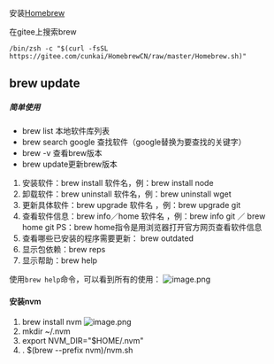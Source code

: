 安装[Homebrew](https://brew.sh/)

在gitee上搜索brew

`/bin/zsh -c "$(curl -fsSL https://gitee.com/cunkai/HomebrewCN/raw/master/Homebrew.sh)"`

## brew update  

##### 简单使用

- brew list 本地软件库列表
- brew search google 查找软件（google替换为要查找的关键字）
- brew -v 查看brew版本
- brew update更新brew版本

1. 安装软件：brew install 软件名，例：brew install node
3. 卸载软件：brew uninstall 软件名，例：brew uninstall wget
3. 更新具体软件：brew upgrade 软件名 ，例：brew upgrade git
4. 查看软件信息：brew info／home 软件名 ，例：brew info git ／ brew home git
    PS：brew home指令是用浏览器打开官方网页查看软件信息
8. 查看哪些已安装的程序需要更新： brew outdated
9. 显示包依赖：brew reps
10. 显示帮助：brew help

使用`brew help`命令，可以看到所有的使用：
![image.png](https://upload-images.jianshu.io/upload_images/1892989-d52d0427144dde5d.png?imageMogr2/auto-orient/strip%7CimageView2/2/w/1240)


#### 安装nvm
1. brew install nvm
![image.png](https://upload-images.jianshu.io/upload_images/1892989-eba052e4e11fe5ae.png?imageMogr2/auto-orient/strip%7CimageView2/2/w/1240)
2. mkdir ~/.nvm
3. export NVM_DIR="$HOME/.nvm"
4. . $(brew --prefix nvm)/nvm.sh

